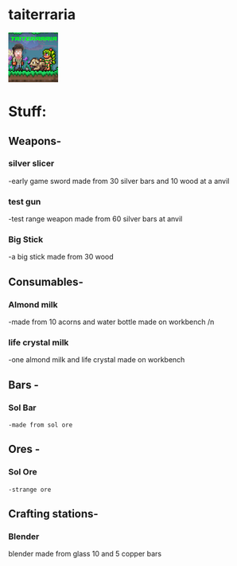 # taiterraria
![Alt text](icon.png)


# Stuff:

## Weapons-
### silver slicer
-early game sword made from 30 silver bars and 10 wood at a anvil
### test gun
-test range weapon made from 60 silver bars at anvil
### Big Stick
-a big stick made from 30 wood 
## Consumables-
### Almond milk
-made from 10 acorns and water bottle made on workbench /n
### life crystal milk
-one almond milk and life crystal made on workbench

## Bars -
### Sol Bar
    -made from sol ore
## Ores -
### Sol Ore
    -strange ore 
    
## Crafting stations-
### Blender
blender made from glass 10 and 5 copper bars